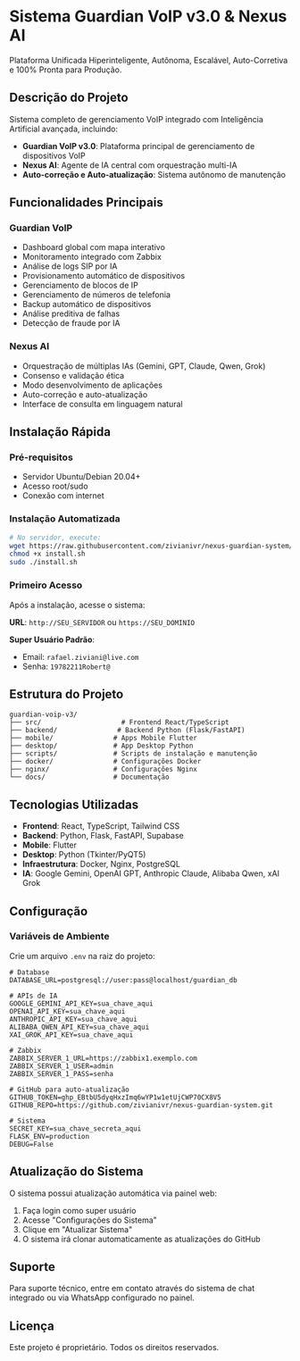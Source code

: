 
# Sistema Guardian VoIP v3.0 & Nexus AI

Plataforma Unificada Hiperinteligente, Autônoma, Escalável, Auto-Corretiva e 100% Pronta para Produção.

## Descrição do Projeto

Sistema completo de gerenciamento VoIP integrado com Inteligência Artificial avançada, incluindo:

- **Guardian VoIP v3.0**: Plataforma principal de gerenciamento de dispositivos VoIP
- **Nexus AI**: Agente de IA central com orquestração multi-IA
- **Auto-correção e Auto-atualização**: Sistema autônomo de manutenção

## Funcionalidades Principais

### Guardian VoIP
- Dashboard global com mapa interativo
- Monitoramento integrado com Zabbix  
- Análise de logs SIP por IA
- Provisionamento automático de dispositivos
- Gerenciamento de blocos de IP
- Gerenciamento de números de telefonia
- Backup automático de dispositivos
- Análise preditiva de falhas
- Detecção de fraude por IA

### Nexus AI
- Orquestração de múltiplas IAs (Gemini, GPT, Claude, Qwen, Grok)
- Consenso e validação ética
- Modo desenvolvimento de aplicações
- Auto-correção e auto-atualização
- Interface de consulta em linguagem natural

## Instalação Rápida

### Pré-requisitos
- Servidor Ubuntu/Debian 20.04+
- Acesso root/sudo
- Conexão com internet

### Instalação Automatizada

```bash
# No servidor, execute:
wget https://raw.githubusercontent.com/zivianivr/nexus-guardian-system/main/install.sh
chmod +x install.sh
sudo ./install.sh
```

### Primeiro Acesso

Após a instalação, acesse o sistema:

**URL**: `http://SEU_SERVIDOR` ou `https://SEU_DOMINIO`

**Super Usuário Padrão**:
- Email: `rafael.ziviani@live.com`
- Senha: `19782211Robert@`

## Estrutura do Projeto

```
guardian-voip-v3/
├── src/                    # Frontend React/TypeScript
├── backend/               # Backend Python (Flask/FastAPI)
├── mobile/               # Apps Mobile Flutter
├── desktop/              # App Desktop Python
├── scripts/              # Scripts de instalação e manutenção
├── docker/               # Configurações Docker
├── nginx/                # Configurações Nginx
└── docs/                 # Documentação
```

## Tecnologias Utilizadas

- **Frontend**: React, TypeScript, Tailwind CSS
- **Backend**: Python, Flask, FastAPI, Supabase
- **Mobile**: Flutter
- **Desktop**: Python (Tkinter/PyQT5)
- **Infraestrutura**: Docker, Nginx, PostgreSQL
- **IA**: Google Gemini, OpenAI GPT, Anthropic Claude, Alibaba Qwen, xAI Grok

## Configuração

### Variáveis de Ambiente

Crie um arquivo `.env` na raiz do projeto:

```env
# Database
DATABASE_URL=postgresql://user:pass@localhost/guardian_db

# APIs de IA
GOOGLE_GEMINI_API_KEY=sua_chave_aqui
OPENAI_API_KEY=sua_chave_aqui
ANTHROPIC_API_KEY=sua_chave_aqui
ALIBABA_QWEN_API_KEY=sua_chave_aqui
XAI_GROK_API_KEY=sua_chave_aqui

# Zabbix
ZABBIX_SERVER_1_URL=https://zabbix1.exemplo.com
ZABBIX_SERVER_1_USER=admin
ZABBIX_SERVER_1_PASS=senha

# GitHub para auto-atualização
GITHUB_TOKEN=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
GITHUB_REPO=https://github.com/zivianivr/nexus-guardian-system.git

# Sistema
SECRET_KEY=sua_chave_secreta_aqui
FLASK_ENV=production
DEBUG=False
```

## Atualização do Sistema

O sistema possui atualização automática via painel web:

1. Faça login como super usuário
2. Acesse "Configurações do Sistema"
3. Clique em "Atualizar Sistema"
4. O sistema irá clonar automaticamente as atualizações do GitHub

## Suporte

Para suporte técnico, entre em contato através do sistema de chat integrado ou via WhatsApp configurado no painel.

## Licença

Este projeto é proprietário. Todos os direitos reservados.
